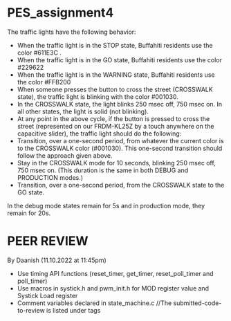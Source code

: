 # PES_assignment4


The traffic lights have the following behavior:
-	When the traffic light is in the STOP state, Buffahiti residents use the color #611E3C .
-	When the traffic light is in the GO state, Buffahiti residents use the color #229622
-	When the traffic light is in the WARNING state, Buffahiti residents use the color #FFB200
-	When someone presses the button to cross the street (CROSSWALK state), the traffic light is blinking with the color #001030. 
- In the CROSSWALK state, the light blinks 250 msec off, 750 msec on. In all other states, the light is solid (not blinking).
- At any point in the above cycle, if the button is pressed to cross the street (represented on our FRDM-KL25Z by a touch anywhere on the capacitive slider), the traffic light should do the following:
- Transition, over a one-second period, from whatever the current color is to the CROSSWALK color (#001030). This one-second transition should follow the approach given above.
-	Stay in the CROSSWALK mode for 10 seconds, blinking 250 msec off, 750 msec on. (This duration is the same in both DEBUG and PRODUCTION modes.)
-	Transition, over a one-second period, from the CROSSWALK state to the GO state.

In the debug mode states remain for 5s and in production mode, they remain for 20s.

# PEER REVIEW 
By Daanish (11.10.2022 at 11:45pm)
- Use timing API functions (reset_timer, get_timer, reset_poll_timer and poll_timer)
- Use macros in systick.h and pwm_init.h for MOD register value and Systick Load register
- Comment variables declared in state_machine.c
//The submitted-code-to-review is listed under tags

